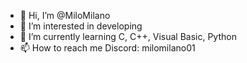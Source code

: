 - 👋 Hi, I’m @MiloMilano
- 👀 I’m interested in developing
- 🌱 I’m currently learning C, C++, Visual Basic, Python
- 📫 How to reach me Discord: milomilano01

<!---
MiloMilano/MiloMilano is a ✨ special ✨ repository because its `README.md` (this file) appears on your GitHub profile.
You can click the Preview link to take a look at your changes.
--->
